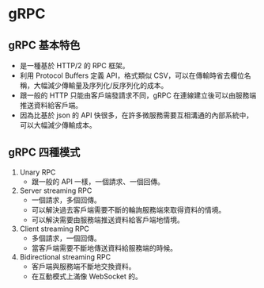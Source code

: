 # gRPC

## gRPC 基本特色
- 是一種基於 HTTP/2 的 RPC 框架。
- 利用 Protocol Buffers 定義 API，格式類似 CSV，可以在傳輸時省去欄位名稱，大幅減少傳輸量及序列化/反序列化的成本。
- 跟一般的 HTTP 只能由客戶端發請求不同，gRPC 在連線建立後可以由服務端推送資料給客戶端。
- 因為比基於 json 的 API 快很多，在許多微服務需要互相溝通的內部系統中，可以大幅減少傳輸成本。

## gRPC 四種模式
1. Unary RPC
   - 跟一般的 API 一樣，一個請求、一個回傳。
2. Server streaming RPC
   - 一個請求，多個回傳。
   - 可以解決過去客戶端需要不斷的輪詢服務端來取得資料的情境。
   - 可以解決需要由服務端推送資料給客戶端地情境。
3. Client streaming RPC
   - 多個請求，一個回傳。
   - 當客戶端需要不斷地傳送資料給服務端的時候。
4. Bidirectional streaming RPC
   - 客戶端與服務端不斷地交換資料。
   - 在互動模式上滿像 WebSocket 的。
	